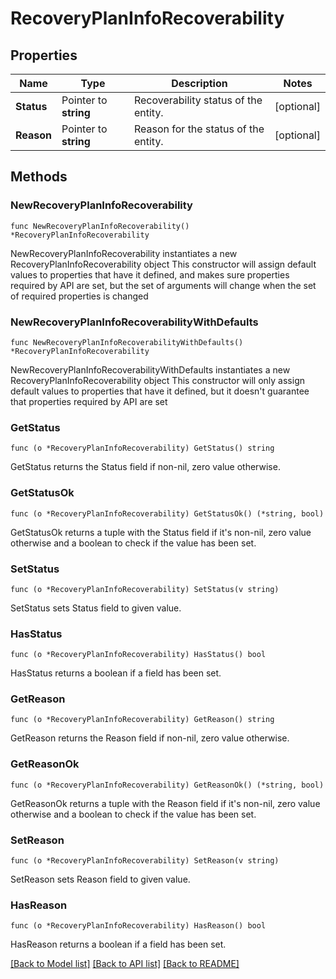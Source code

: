 # RecoveryPlanInfoRecoverability

## Properties

Name | Type | Description | Notes
------------ | ------------- | ------------- | -------------
**Status** | Pointer to **string** | Recoverability status of the entity. | [optional] 
**Reason** | Pointer to **string** | Reason for the status of the entity. | [optional] 

## Methods

### NewRecoveryPlanInfoRecoverability

`func NewRecoveryPlanInfoRecoverability() *RecoveryPlanInfoRecoverability`

NewRecoveryPlanInfoRecoverability instantiates a new RecoveryPlanInfoRecoverability object
This constructor will assign default values to properties that have it defined,
and makes sure properties required by API are set, but the set of arguments
will change when the set of required properties is changed

### NewRecoveryPlanInfoRecoverabilityWithDefaults

`func NewRecoveryPlanInfoRecoverabilityWithDefaults() *RecoveryPlanInfoRecoverability`

NewRecoveryPlanInfoRecoverabilityWithDefaults instantiates a new RecoveryPlanInfoRecoverability object
This constructor will only assign default values to properties that have it defined,
but it doesn't guarantee that properties required by API are set

### GetStatus

`func (o *RecoveryPlanInfoRecoverability) GetStatus() string`

GetStatus returns the Status field if non-nil, zero value otherwise.

### GetStatusOk

`func (o *RecoveryPlanInfoRecoverability) GetStatusOk() (*string, bool)`

GetStatusOk returns a tuple with the Status field if it's non-nil, zero value otherwise
and a boolean to check if the value has been set.

### SetStatus

`func (o *RecoveryPlanInfoRecoverability) SetStatus(v string)`

SetStatus sets Status field to given value.

### HasStatus

`func (o *RecoveryPlanInfoRecoverability) HasStatus() bool`

HasStatus returns a boolean if a field has been set.

### GetReason

`func (o *RecoveryPlanInfoRecoverability) GetReason() string`

GetReason returns the Reason field if non-nil, zero value otherwise.

### GetReasonOk

`func (o *RecoveryPlanInfoRecoverability) GetReasonOk() (*string, bool)`

GetReasonOk returns a tuple with the Reason field if it's non-nil, zero value otherwise
and a boolean to check if the value has been set.

### SetReason

`func (o *RecoveryPlanInfoRecoverability) SetReason(v string)`

SetReason sets Reason field to given value.

### HasReason

`func (o *RecoveryPlanInfoRecoverability) HasReason() bool`

HasReason returns a boolean if a field has been set.


[[Back to Model list]](../README.md#documentation-for-models) [[Back to API list]](../README.md#documentation-for-api-endpoints) [[Back to README]](../README.md)


